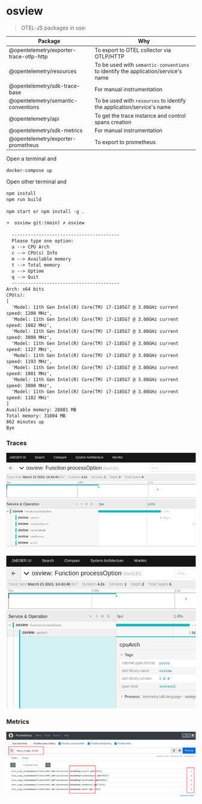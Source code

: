 # osview

> OTEL-JS packages in use:

| Package | Why |
| ----------- | ----------- |
| @opentelemetry/exporter-trace-otlp-http | To export to OTEL collector via OTLP/HTTP |
| @opentelemetry/resources | To be used with `semantic-conventions` to identify the application/service's name |
| @opentelemetry/sdk-trace-base | For manual instrumentation  |
| @opentelemetry/semantic-conventions | To be used with `resources` to identify the application/service's name |
| @opentelemetry/api | To get the trace instance and control spans creation |
| @opentelemetry/sdk-metrics | For manual instrumentation |
| @opentelemetry/exporter-prometheus | To export to prometheus |

Open a terminal and
```
docker-compose up
```

Open other terminal and
```console
npm install
npm run build

npm start or npm install -g .
```

```console
➜  osview git:(main) ✗ osview

  ----------------------------------------
  Please type one option:
  a --> CPU Arch
  c --> CPU(s) Info
  m --> Available memory
  t --> Total memory
  u --> Uptime
  q --> Quit
  ----------------------------------------
Arch: x64 bits
CPU(s):
[
  'Model: 11th Gen Intel(R) Core(TM) i7-1185G7 @ 3.00GHz current speed: 1200 MHz',
  'Model: 11th Gen Intel(R) Core(TM) i7-1185G7 @ 3.00GHz current speed: 1082 MHz',
  'Model: 11th Gen Intel(R) Core(TM) i7-1185G7 @ 3.00GHz current speed: 3000 MHz',
  'Model: 11th Gen Intel(R) Core(TM) i7-1185G7 @ 3.00GHz current speed: 1127 MHz',
  'Model: 11th Gen Intel(R) Core(TM) i7-1185G7 @ 3.00GHz current speed: 1193 MHz',
  'Model: 11th Gen Intel(R) Core(TM) i7-1185G7 @ 3.00GHz current speed: 1001 MHz',
  'Model: 11th Gen Intel(R) Core(TM) i7-1185G7 @ 3.00GHz current speed: 3000 MHz',
  'Model: 11th Gen Intel(R) Core(TM) i7-1185G7 @ 3.00GHz current speed: 1182 MHz'
]
Available memory: 28881 MB
Total memory: 31804 MB
862 minutes up
Bye
```

### Traces

![01](img/1.png)

![02](img/2.png)

### Metrics



![02](img/3.png)
